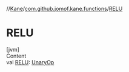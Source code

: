 //[Kane](../index.md)/[com.github.jomof.kane.functions](index.md)/[RELU](-r-e-l-u.md)



# RELU  
[jvm]  
Content  
val [RELU](-r-e-l-u.md): [UnaryOp](../com.github.jomof.kane.impl/-unary-op/index.md)  



